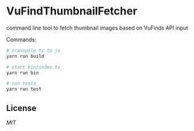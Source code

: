 # VuFindThumbnailFetcher

command line tool to fetch thumbnail images based on VuFinds API input

Commands:

```bash
# transpile ts to js
yarn run build

# start bin/index.ts
yarn run bin

# run tests
yarn run test
```

## License
*MIT*
